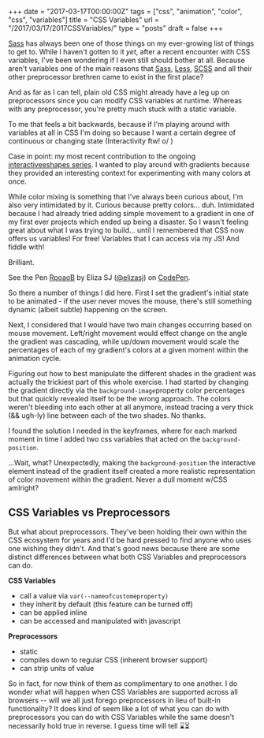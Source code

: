 +++
date = "2017-03-17T00:00:00Z"
tags = ["css", "animation", "color", "css", "variables"]
title = "CSS Variables"
url = "/2017/03/17/2017CSSVariables/"
type = "posts"
draft = false
+++

[Sass](http://sass-lang.com/) has always been one of those things on my ever-growing list of things to get to. While I haven't gotten to it _yet_, after a recent encounter with CSS variables, I've been wondering if I even still should bother at all. Because aren't variables one of the main reasons that [Sass](http://sass-lang.com/), [Less](http://lesscss.org/), [SCSS](http://sass-lang.com/documentation/) and all their other preprocessor brethren came to exist in the first place?

And as far as I can tell, plain old CSS might already have a leg up on preprocessors since you can modify CSS variables at runtime. Whereas  with any preprocessor, you're pretty much stuck with a static variable.

To me that feels a bit backwards, because if I'm playing around with variables at all in CSS I'm doing so because I want a certain degree of continuous or changing state (Interactivity ftw! o/ )

Case in point: my most recent contribution to the ongoing [interactiveeshapes series](https://github.com/elizasj/interactiveshapes). I wanted to play around with gradients because they provided an interesting context for experimenting with many colors at once.

While color mixing is something that I've always been curious about, I'm also very intimidated by it.  Curious because pretty colors... duh. Intimidated because I had already tried adding simple movement to a gradient in one of my first ever projects which ended up being a disaster.
So I wasn't feeling great about what I was trying to build... until I remembered that CSS now offers us variables! For free! Variables that I can access via my JS! And fiddle with!

Brilliant.

<p data-height="650" data-theme-id="light" data-slug-hash="RpoaoB" data-default-tab="result" data-user="elizasj" data-embed-version="2" data-pen-title="RpoaoB" class="codepen">See the Pen <a href="http://codepen.io/elizasj/pen/RpoaoB/">RpoaoB</a> by Eliza SJ (<a href="http://codepen.io/elizasj">@elizasj</a>) on <a href="http://codepen.io">CodePen</a>.</p>
<script async src="https://production-assets.codepen.io/assets/embed/ei.js"></script>

So there a number of things I did here.  First I set the gradient's initial state to be animated - if the user never moves the mouse, there's still something dynamic (albeit subtle) happening on the screen.

Next, I considered that I would have two main changes occurring based on mouse movement. Left/right movement would effect change on the angle the gradient was cascading, while up/down movement would scale the percentages of  each of my gradient's colors at a given moment within the animation cycle.

Figuring out how to best manipulate the different shades in the gradient was actually the trickiest part of this whole exercise. I had started by changing the gradient directly via the `background-image`property color percentages but that quickly revealed itself to be the wrong approach. The colors weren't bleeding into each other at all anymore, instead tracing a very thick (&& ugh-ly) line between each of the two shades. No thanks.

I found the solution I needed in the keyframes, where for each marked moment in time I added two css variables that acted on the `background-position`.

...Wait, what? Unexpectedly, making the `background-position` the interactive element instead of the gradient itself created a more realistic representation of color movement within the gradient. Never a dull moment w/CSS amIright?

## CSS Variables vs Preprocessors

But what about preprocessors. They've been holding their own within the CSS ecosystem for years and I'd be hard pressed to find anyone who uses one wishing they didn't. And that's good news because there are some distinct differences between what both CSS Variables and preprocessors can do.

__CSS Variables__
- call a value via `var(--nameofcustomeproperty)`
- they inherit by default (this feature can be turned off)
- can be applied inline
- can be accessed and manipulated with javascript

__Preprocessors__
- static
- compiles down to regular CSS (inherent browser support)
- can strip units of value

So in fact, for now think of them as complimentary to one another. I do wonder what will happen when CSS Variables are supported across all browsers -- will we all just forego preprocessors in lieu of built-in functionality? It  does kind of seem like a lot of what you can do with preprocessors you can do with CSS Variables while the same doesn't necessarily hold true in reverse. I guess time will tell ⌛⏳
